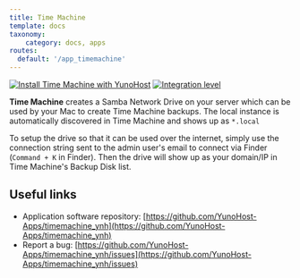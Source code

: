 ```yaml
---
title: Time Machine
template: docs
taxonomy:
    category: docs, apps
routes:
  default: '/app_timemachine'
---
```


[![Install Time Machine with YunoHost](https://install-app.yunohost.org/install-with-yunohost.png)](https://install-app.yunohost.org/?app=timemachine) 
[![Integration level](https://dash.yunohost.org/integration/timemachine.svg)](https://dash.yunohost.org/appci/app/timemachine)

**Time Machine** creates a Samba Network Drive on your server which can be used by your Mac to create Time Machine backups. The local instance is automatically discovered in Time Machine and shows up as `*.local`


To setup the drive so that it can be used over the internet, simply use the connection string sent to the admin user's email to connect via Finder (`Command + K` in Finder). Then the drive will show up as your domain/IP in Time Machine's Backup Disk list.


## Useful links

* Application software repository: [https://github.com/YunoHost-Apps/timemachine_ynh](https://github.com/YunoHost-Apps/timemachine_ynh)
* Report a bug: [https://github.com/YunoHost-Apps/timemachine_ynh/issues](https://github.com/YunoHost-Apps/timemachine_ynh/issues)
